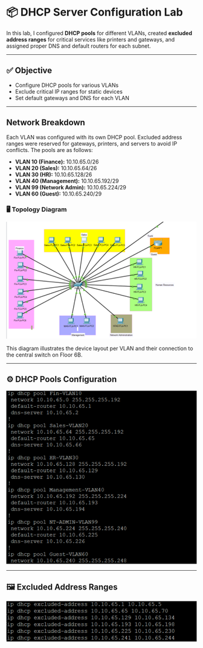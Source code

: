 # 📦 DHCP Server Configuration Lab

In this lab, I configured **DHCP pools** for different VLANs, created **excluded address ranges** for critical services like printers and gateways, and assigned proper DNS and default routers for each subnet.

---

## ✅ Objective
- Configure DHCP pools for various VLANs
- Exclude critical IP ranges for static devices
- Set default gateways and DNS for each VLAN

---

## Network Breakdown

Each VLAN was configured with its own DHCP pool. Excluded address ranges were reserved for gateways, printers, and servers to avoid IP conflicts. The pools are as follows:

- **VLAN 10 (Finance):** 10.10.65.0/26
- **VLAN 20 (Sales):** 10.10.65.64/26
- **VLAN 30 (HR):** 10.10.65.128/26
- **VLAN 40 (Management):** 10.10.65.192/29
- **VLAN 99 (Network Admin):** 10.10.65.224/29
- **VLAN 60 (Guest):** 10.10.65.240/29

### 🖥️ Topology Diagram

![DHCP Lab Topology](images/DHCP_Topology.png)

This diagram illustrates the device layout per VLAN and their connection to the central switch on Floor 6B.

---

## ⚙️ DHCP Pools Configuration

![DHCP Pools](images/DHCP_Pools.png)

---

## 🖼️ Excluded Address Ranges

![Excluded Ranges](images/DHCP_Exclusions.png)

